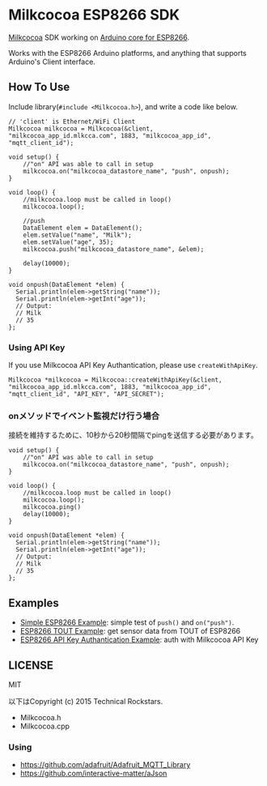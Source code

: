 Milkcocoa ESP8266 SDK
=====

[Milkcocoa](https://mlkcca.com/) SDK working on [Arduino core for ESP8266](https://github.com/esp8266/Arduino).

Works with the ESP8266 Arduino platforms, and anything that supports Arduino's Client interface.


## How To Use

Include library(`#include <Milkcocoa.h>`), and write a code like below.

```
// 'client' is Ethernet/WiFi Client
Milkcocoa milkcocoa = Milkcocoa(&client, "milkcocoa_app_id.mlkcca.com", 1883, "milkcocoa_app_id", "mqtt_client_id");

void setup() {
 	//"on" API was able to call in setup
	milkcocoa.on("milkcocoa_datastore_name", "push", onpush);
}

void loop() {
	//milkcocoa.loop must be called in loop()
	milkcocoa.loop();

	//push
	DataElement elem = DataElement();
	elem.setValue("name", "Milk");
	elem.setValue("age", 35);
	milkcocoa.push("milkcocoa_datastore_name", &elem);

	delay(10000);
}

void onpush(DataElement *elem) {
  Serial.println(elem->getString("name"));
  Serial.println(elem->getInt("age"));
  // Output:
  // Milk
  // 35
};
```

### Using API Key

If you use Milkcocoa API Key Authantication, please use `createWithApiKey`.

```
Milkcocoa *milkcocoa = Milkcocoa::createWithApiKey(&client, "milkcocoa_app_id.mlkcca.com", 1883, "milkcocoa_app_id", "mqtt_client_id", "API_KEY", "API_SECRET");
```

### onメソッドでイベント監視だけ行う場合

接続を維持するために、10秒から20秒間隔でpingを送信する必要があります。

```
void setup() {
 	//"on" API was able to call in setup
	milkcocoa.on("milkcocoa_datastore_name", "push", onpush);
}

void loop() {
	//milkcocoa.loop must be called in loop()
	milkcocoa.loop();
	milkcocoa.ping()
	delay(10000);
}

void onpush(DataElement *elem) {
  Serial.println(elem->getString("name"));
  Serial.println(elem->getInt("age"));
  // Output:
  // Milk
  // 35
};

```

## Examples

- [Simple ESP8266 Example](https://github.com/milk-cocoa/Milkcocoa_ESP8266_SDK/blob/master/examples/milkcocoa_esp8266/milkcocoa_esp8266.ino): simple test of `push()` and `on("push")`.
- [ESP8266 TOUT Example](https://github.com/milk-cocoa/Milkcocoa_ESP8266_SDK/blob/master/examples/milkcocoa_esp8266_tout/milkcocoa_esp8266_tout.ino): get sensor data from TOUT of ESP8266
- [ESP8266 API Key Authantication Example](https://github.com/milk-cocoa/Milkcocoa_ESP8266_SDK/blob/master/examples/milkcocoa_esp8266_apikey_auth/milkcocoa_esp8266_apikey_auth.ino): auth with Milkcocoa API Key


## LICENSE

MIT



以下はCopyright (c) 2015 Technical Rockstars.

- Milkcocoa.h
- Milkcocoa.cpp

### Using

- https://github.com/adafruit/Adafruit_MQTT_Library
- https://github.com/interactive-matter/aJson

